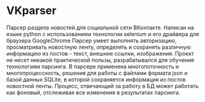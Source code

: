 # VKparser
Парсер раздела новостей для социальной сети ВКонтакте. 
Написан на языке python с использованием технологии selenium и его драйвера для браузера GoogleChrome
Парсер умеет выполнять авторизацию, просматривать новостную ленту, определять и сохранять различную информацию из постов - текст, внешние ссылки, изображения.
Проект не несет никакой практической пользы, разрабатывался для обучения технологиям парсинга.
В парсере применена многопоточность и многопроцессность, решения для работы с файлами формата json и базой данных SQLite, в которой сохраняется информация из постов новостной ленты. Процесс, отвечающий за работу в БД может работать как фоновый, отслеживая все изменения в результатах парсинга.

